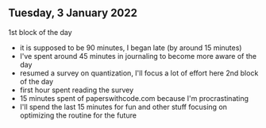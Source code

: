 ## Tuesday, 3 January 2022
1st block of the day
- it is supposed to be 90 minutes, I began late (by around 15 minutes)
- I've spent around 45 minutes in journaling to become more aware of the day
- resumed a survey on quantization, I'll focus a lot of effort here
2nd block of the day
- first hour spent reading the survey
- 15 minutes spent of paperswithcode.com because I'm procrastinating
- I'll spend the last 15 minutes for fun and other stuff focusing on optimizing the routine for the future


